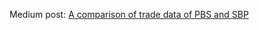 Medium post: [A comparison of trade data of PBS and SBP](https://medium.com/@iah91012112/a-comparison-of-trade-data-of-pbs-and-sbp-132ca2ff9e02)
